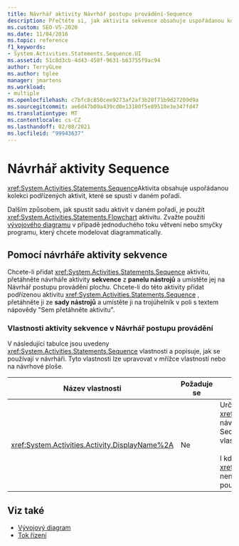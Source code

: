 ```yaml
---
title: Návrhář aktivity Návrhář postupu provádění-Sequence
description: Přečtěte si, jak aktivita sekvence obsahuje uspořádanou kolekci podřízených aktivit, které se spustí v daném pořadí.
ms.custom: SEO-VS-2020
ms.date: 11/04/2016
ms.topic: reference
f1_keywords:
- System.Activities.Statements.Sequence.UI
ms.assetid: 51c8d3cb-4d43-458f-9631-b63755f9ac94
author: TerryGLee
ms.author: tglee
manager: jmartens
ms.workload:
- multiple
ms.openlocfilehash: c7bfc8c850cee9273af2af3b28f71b9d27209d9a
ms.sourcegitcommit: ae6d47b09a439cd0e13180f5e89510e3e347fd47
ms.translationtype: MT
ms.contentlocale: cs-CZ
ms.lasthandoff: 02/08/2021
ms.locfileid: "99943637"
---
```

# <a name="sequence-activity-designer"></a>Návrhář aktivity Sequence

<xref:System.Activities.Statements.Sequence>Aktivita obsahuje uspořádanou kolekci podřízených aktivit, které se spustí v daném pořadí.

Dalším způsobem, jak spustit sadu aktivit v daném pořadí, je použít <xref:System.Activities.Statements.Flowchart> aktivitu. Zvažte použití [vývojového diagramu](../workflow-designer/flowchart-activity-designer.md) v případě jednoduchého toku větvení nebo smyčky programu, který chcete modelovat diagrammatically.

## <a name="using-the-sequence-activity-designer"></a>Pomocí návrháře aktivity sekvence

Chcete-li přidat <xref:System.Activities.Statements.Sequence> aktivitu, přetáhněte návrháře aktivity **sekvence** z **panelu nástrojů** a umístěte jej na Návrhář postupu provádění plochu. Chcete-li do této aktivity přidat podřízenou aktivitu <xref:System.Activities.Statements.Sequence> , přetáhněte ji ze **sady nástrojů** a umístěte ji na trojúhelník v poli s textem nápovědy "Sem přetáhněte aktivitu".

### <a name="sequence-activity-properties-in-the-workflow-designer"></a>Vlastnosti aktivity sekvence v Návrhář postupu provádění

V následující tabulce jsou uvedeny <xref:System.Activities.Statements.Sequence> vlastnosti a popisuje, jak se používají v návrháři. Tyto vlastnosti lze upravovat v mřížce vlastností nebo na návrhové ploše.

|Název vlastnosti|Požaduje se|Využití|
|-|--------------|-|
|<xref:System.Activities.Activity.DisplayName%2A>|Ne|Určuje popisný název <xref:System.Activities.Statements.Sequence> návrháře aktivit v hlavičce. Výchozí hodnota je Sequence. Hodnotu lze upravit v mřížce vlastností nebo přímo v záhlaví návrháře aktivit.<br /><br /> I když <xref:System.Activities.Activity.DisplayName%2A> není nezbytně nutné, je osvědčeným postupem použití jednoho.|

## <a name="see-also"></a>Viz také

- [Vývojový diagram](../workflow-designer/flowchart-activity-designer.md)
- [Tok řízení](../workflow-designer/control-flow-activity-designers.md)